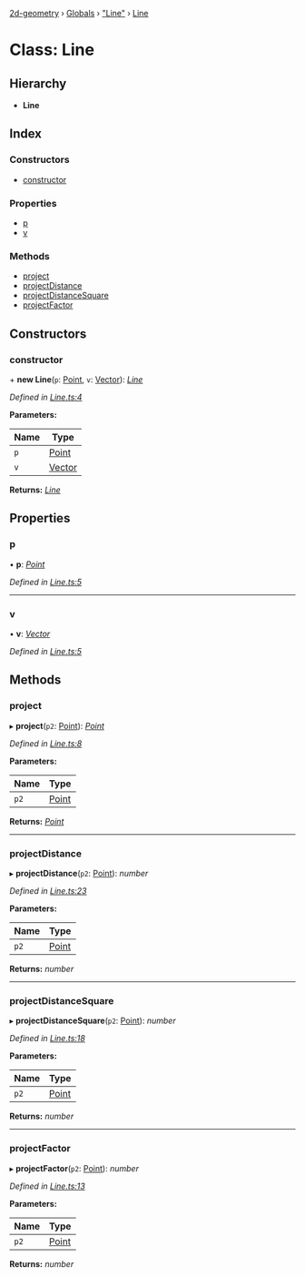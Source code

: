 [2d-geometry](../README.md) › [Globals](../globals.md) › ["Line"](../modules/_line_.md) › [Line](_line_.line.md)

# Class: Line

## Hierarchy

* **Line**

## Index

### Constructors

* [constructor](_line_.line.md#constructor)

### Properties

* [p](_line_.line.md#p)
* [v](_line_.line.md#v)

### Methods

* [project](_line_.line.md#project)
* [projectDistance](_line_.line.md#projectdistance)
* [projectDistanceSquare](_line_.line.md#projectdistancesquare)
* [projectFactor](_line_.line.md#projectfactor)

## Constructors

###  constructor

\+ **new Line**(`p`: [Point](_point_.point.md), `v`: [Vector](_vector_.vector.md)): *[Line](_line_.line.md)*

*Defined in [Line.ts:4](https://github.com/ruffythepirate/ts-geometry-2d/blob/217fd37/src/Line.ts#L4)*

**Parameters:**

Name | Type |
------ | ------ |
`p` | [Point](_point_.point.md) |
`v` | [Vector](_vector_.vector.md) |

**Returns:** *[Line](_line_.line.md)*

## Properties

###  p

• **p**: *[Point](_point_.point.md)*

*Defined in [Line.ts:5](https://github.com/ruffythepirate/ts-geometry-2d/blob/217fd37/src/Line.ts#L5)*

___

###  v

• **v**: *[Vector](_vector_.vector.md)*

*Defined in [Line.ts:5](https://github.com/ruffythepirate/ts-geometry-2d/blob/217fd37/src/Line.ts#L5)*

## Methods

###  project

▸ **project**(`p2`: [Point](_point_.point.md)): *[Point](_point_.point.md)*

*Defined in [Line.ts:8](https://github.com/ruffythepirate/ts-geometry-2d/blob/217fd37/src/Line.ts#L8)*

**Parameters:**

Name | Type |
------ | ------ |
`p2` | [Point](_point_.point.md) |

**Returns:** *[Point](_point_.point.md)*

___

###  projectDistance

▸ **projectDistance**(`p2`: [Point](_point_.point.md)): *number*

*Defined in [Line.ts:23](https://github.com/ruffythepirate/ts-geometry-2d/blob/217fd37/src/Line.ts#L23)*

**Parameters:**

Name | Type |
------ | ------ |
`p2` | [Point](_point_.point.md) |

**Returns:** *number*

___

###  projectDistanceSquare

▸ **projectDistanceSquare**(`p2`: [Point](_point_.point.md)): *number*

*Defined in [Line.ts:18](https://github.com/ruffythepirate/ts-geometry-2d/blob/217fd37/src/Line.ts#L18)*

**Parameters:**

Name | Type |
------ | ------ |
`p2` | [Point](_point_.point.md) |

**Returns:** *number*

___

###  projectFactor

▸ **projectFactor**(`p2`: [Point](_point_.point.md)): *number*

*Defined in [Line.ts:13](https://github.com/ruffythepirate/ts-geometry-2d/blob/217fd37/src/Line.ts#L13)*

**Parameters:**

Name | Type |
------ | ------ |
`p2` | [Point](_point_.point.md) |

**Returns:** *number*
